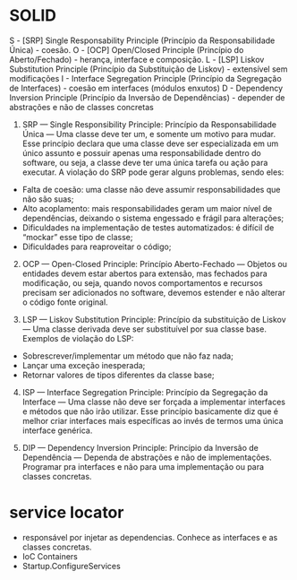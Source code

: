# SOLID
S - [SRP] Single Responsability Principle (Princípio da Responsabilidade Única) - coesão.
O - [OCP] Open/Closed Principle (Princípio do Aberto/Fechado) - herança, interface e composição.
L - [LSP] Liskov Substitution Principle (Princípio da Substituição de Liskov) - extensível sem modificações
I - Interface Segregation Principle (Princípio da Segregação de Interfaces) - coesão em interfaces (módulos enxutos)
D - Dependency Inversion Principle (Princípio da Inversão de Dependências) - depender de abstrações e não de classes concretas

1. SRP — Single Responsibility Principle:
Princípio da Responsabilidade Única — Uma classe deve ter um, e somente um motivo para mudar.
Esse princípio declara que uma classe deve ser especializada em um único assunto e possuir apenas uma responsabilidade dentro do software, ou seja, a classe deve ter uma única tarefa ou ação para executar.
A violação do SRP pode gerar alguns problemas, sendo eles:
- Falta de coesão: uma classe não deve assumir responsabilidades que não são suas;
- Alto acoplamento: mais responsabilidades geram um maior nível de dependências, deixando o sistema engessado e frágil para alterações;
- Dificuldades na implementação de testes automatizados: é difícil de “mockar” esse tipo de classe;
- Dificuldades para reaproveitar o código;

2. OCP — Open-Closed Principle:
Princípio Aberto-Fechado — Objetos ou entidades devem estar abertos para extensão, mas fechados para modificação, ou seja, quando novos comportamentos e recursos precisam ser adicionados no software, devemos estender e não alterar o código fonte original.

3. LSP — Liskov Substitution Principle:
Princípio da substituição de Liskov — Uma classe derivada deve ser substituível por sua classe base.
Exemplos de violação do LSP:
- Sobrescrever/implementar um método que não faz nada;
- Lançar uma exceção inesperada;
- Retornar valores de tipos diferentes da classe base;

4. ISP — Interface Segregation Principle:
Princípio da Segregação da Interface — Uma classe não deve ser forçada a implementar interfaces e métodos que não irão utilizar.
Esse princípio basicamente diz que é melhor criar interfaces mais específicas ao invés de termos uma única interface genérica.

5. DIP — Dependency Inversion Principle:
Princípio da Inversão de Dependência — Dependa de abstrações e não de implementações.
Programar pra interfaces e não para uma implementação ou para classes concretas.

# service locator
- responsável por injetar as dependencias. Conhece as interfaces e as classes concretas.
- IoC Containers
- Startup.ConfigureServices